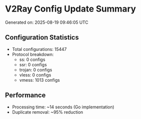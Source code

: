 # V2Ray Config Update Summary
Generated on: 2025-08-19 09:46:05 UTC

## Configuration Statistics
- Total configurations: 15447
- Protocol breakdown:
  - ss: 0 configs
  - ssr: 0 configs
  - trojan: 0 configs
  - vless: 0 configs
  - vmess: 1013 configs

## Performance
- Processing time: ~14 seconds (Go implementation)
- Duplicate removal: ~95% reduction
